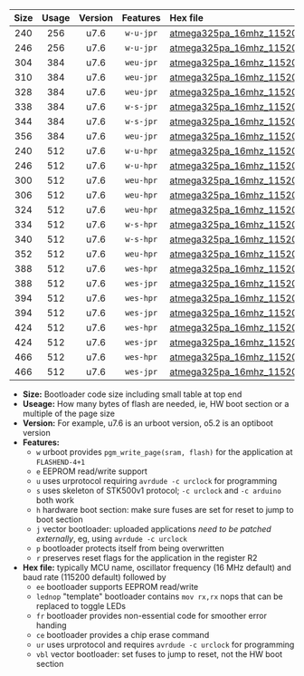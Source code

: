 |Size|Usage|Version|Features|Hex file|
|:-:|:-:|:-:|:-:|:--|
|240|256|u7.6|`w-u-jpr`|[atmega325pa_16mhz_115200bps_ur_vbl.hex](https://raw.githubusercontent.com/stefanrueger/urboot/main//atmega325pa_16mhz_115200bps_ur_vbl.hex)|
|246|256|u7.6|`w-u-jpr`|[atmega325pa_16mhz_115200bps_lednop_ur_vbl.hex](https://raw.githubusercontent.com/stefanrueger/urboot/main//atmega325pa_16mhz_115200bps_lednop_ur_vbl.hex)|
|304|384|u7.6|`weu-jpr`|[atmega325pa_16mhz_115200bps_ee_ur_vbl.hex](https://raw.githubusercontent.com/stefanrueger/urboot/main//atmega325pa_16mhz_115200bps_ee_ur_vbl.hex)|
|310|384|u7.6|`weu-jpr`|[atmega325pa_16mhz_115200bps_ee_lednop_ur_vbl.hex](https://raw.githubusercontent.com/stefanrueger/urboot/main//atmega325pa_16mhz_115200bps_ee_lednop_ur_vbl.hex)|
|328|384|u7.6|`weu-jpr`|[atmega325pa_16mhz_115200bps_ee_lednop_fr_ur_vbl.hex](https://raw.githubusercontent.com/stefanrueger/urboot/main//atmega325pa_16mhz_115200bps_ee_lednop_fr_ur_vbl.hex)|
|338|384|u7.6|`w-s-jpr`|[atmega325pa_16mhz_115200bps_vbl.hex](https://raw.githubusercontent.com/stefanrueger/urboot/main//atmega325pa_16mhz_115200bps_vbl.hex)|
|344|384|u7.6|`w-s-jpr`|[atmega325pa_16mhz_115200bps_lednop_vbl.hex](https://raw.githubusercontent.com/stefanrueger/urboot/main//atmega325pa_16mhz_115200bps_lednop_vbl.hex)|
|356|384|u7.6|`weu-jpr`|[atmega325pa_16mhz_115200bps_ee_lednop_fr_ce_ur_vbl.hex](https://raw.githubusercontent.com/stefanrueger/urboot/main//atmega325pa_16mhz_115200bps_ee_lednop_fr_ce_ur_vbl.hex)|
|240|512|u7.6|`w-u-hpr`|[atmega325pa_16mhz_115200bps_ur.hex](https://raw.githubusercontent.com/stefanrueger/urboot/main//atmega325pa_16mhz_115200bps_ur.hex)|
|246|512|u7.6|`w-u-hpr`|[atmega325pa_16mhz_115200bps_lednop_ur.hex](https://raw.githubusercontent.com/stefanrueger/urboot/main//atmega325pa_16mhz_115200bps_lednop_ur.hex)|
|300|512|u7.6|`weu-hpr`|[atmega325pa_16mhz_115200bps_ee_ur.hex](https://raw.githubusercontent.com/stefanrueger/urboot/main//atmega325pa_16mhz_115200bps_ee_ur.hex)|
|306|512|u7.6|`weu-hpr`|[atmega325pa_16mhz_115200bps_ee_lednop_ur.hex](https://raw.githubusercontent.com/stefanrueger/urboot/main//atmega325pa_16mhz_115200bps_ee_lednop_ur.hex)|
|324|512|u7.6|`weu-hpr`|[atmega325pa_16mhz_115200bps_ee_lednop_fr_ur.hex](https://raw.githubusercontent.com/stefanrueger/urboot/main//atmega325pa_16mhz_115200bps_ee_lednop_fr_ur.hex)|
|334|512|u7.6|`w-s-hpr`|[atmega325pa_16mhz_115200bps.hex](https://raw.githubusercontent.com/stefanrueger/urboot/main//atmega325pa_16mhz_115200bps.hex)|
|340|512|u7.6|`w-s-hpr`|[atmega325pa_16mhz_115200bps_lednop.hex](https://raw.githubusercontent.com/stefanrueger/urboot/main//atmega325pa_16mhz_115200bps_lednop.hex)|
|352|512|u7.6|`weu-hpr`|[atmega325pa_16mhz_115200bps_ee_lednop_fr_ce_ur.hex](https://raw.githubusercontent.com/stefanrueger/urboot/main//atmega325pa_16mhz_115200bps_ee_lednop_fr_ce_ur.hex)|
|388|512|u7.6|`wes-hpr`|[atmega325pa_16mhz_115200bps_ee.hex](https://raw.githubusercontent.com/stefanrueger/urboot/main//atmega325pa_16mhz_115200bps_ee.hex)|
|388|512|u7.6|`wes-jpr`|[atmega325pa_16mhz_115200bps_ee_vbl.hex](https://raw.githubusercontent.com/stefanrueger/urboot/main//atmega325pa_16mhz_115200bps_ee_vbl.hex)|
|394|512|u7.6|`wes-hpr`|[atmega325pa_16mhz_115200bps_ee_lednop.hex](https://raw.githubusercontent.com/stefanrueger/urboot/main//atmega325pa_16mhz_115200bps_ee_lednop.hex)|
|394|512|u7.6|`wes-jpr`|[atmega325pa_16mhz_115200bps_ee_lednop_vbl.hex](https://raw.githubusercontent.com/stefanrueger/urboot/main//atmega325pa_16mhz_115200bps_ee_lednop_vbl.hex)|
|424|512|u7.6|`wes-hpr`|[atmega325pa_16mhz_115200bps_ee_lednop_fr.hex](https://raw.githubusercontent.com/stefanrueger/urboot/main//atmega325pa_16mhz_115200bps_ee_lednop_fr.hex)|
|424|512|u7.6|`wes-jpr`|[atmega325pa_16mhz_115200bps_ee_lednop_fr_vbl.hex](https://raw.githubusercontent.com/stefanrueger/urboot/main//atmega325pa_16mhz_115200bps_ee_lednop_fr_vbl.hex)|
|466|512|u7.6|`wes-hpr`|[atmega325pa_16mhz_115200bps_ee_lednop_fr_ce.hex](https://raw.githubusercontent.com/stefanrueger/urboot/main//atmega325pa_16mhz_115200bps_ee_lednop_fr_ce.hex)|
|466|512|u7.6|`wes-jpr`|[atmega325pa_16mhz_115200bps_ee_lednop_fr_ce_vbl.hex](https://raw.githubusercontent.com/stefanrueger/urboot/main//atmega325pa_16mhz_115200bps_ee_lednop_fr_ce_vbl.hex)|

- **Size:** Bootloader code size including small table at top end
- **Useage:** How many bytes of flash are needed, ie, HW boot section or a multiple of the page size
- **Version:** For example, u7.6 is an urboot version, o5.2 is an optiboot version
- **Features:**
  + `w` urboot provides `pgm_write_page(sram, flash)` for the application at `FLASHEND-4+1`
  + `e` EEPROM read/write support
  + `u` uses urprotocol requiring `avrdude -c urclock` for programming
  + `s` uses skeleton of STK500v1 protocol; `-c urclock` and `-c arduino` both work
  + `h` hardware boot section: make sure fuses are set for reset to jump to boot section
  + `j` vector bootloader: uploaded applications *need to be patched externally*, eg, using `avrdude -c urclock`
  + `p` bootloader protects itself from being overwritten
  + `r` preserves reset flags for the application in the register R2
- **Hex file:** typically MCU name, oscillator frequency (16 MHz default) and baud rate (115200 default) followed by
  + `ee` bootloader supports EEPROM read/write
  + `lednop` "template" bootloader contains `mov rx,rx` nops that can be replaced to toggle LEDs
  + `fr` bootloader provides non-essential code for smoother error handing
  + `ce` bootloader provides a chip erase command
  + `ur` uses urprotocol and requires `avrdude -c urclock` for programming
  + `vbl` vector bootloader: set fuses to jump to reset, not the HW boot section
